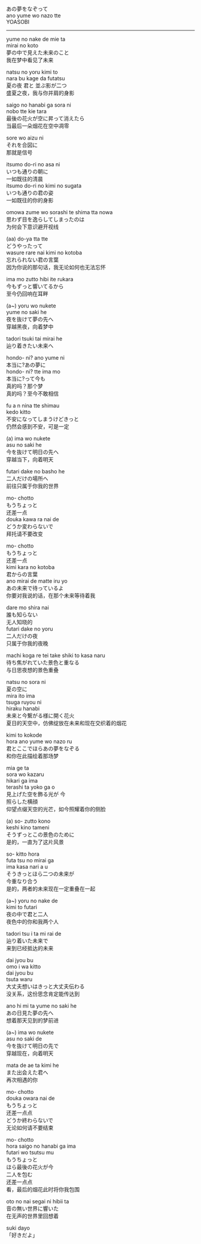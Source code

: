 あの夢をなぞって  
ano yume wo nazo tte  
YOASOBI  

--- 

yume no nake de mie ta  
mirai no koto  
夢の中で見えた未来のこと  
我在梦中看见了未来  

natsu no yoru kimi to  
nara bu kage da futatsu  
夏の夜 君と 並ぶ影が二つ  
盛夏之夜，我与你并肩的身影  

saigo no hanabi ga sora ni  
nobo tte kie tara  
最後の花火が空に昇って消えたら  
当最后一朵烟花在空中凋零  

sore wo aizu ni  
それを合図に  
那就是信号  

itsumo do-ri no asa ni  
いつも通りの朝に  
一如既往的清晨  
itsumo do-ri no kimi no sugata  
いつも通りの君の姿  
一如既往的你的身影  

omowa zume wo sorashi te shima tta nowa  
思わず目を逸らしてしまったのは  
为何会下意识避开视线  

(aa) do-ya tta tte  
どうやったって  
wasure rare nai kimi no kotoba  
忘れられない君の言葉  
因为你说的那句话，我无论如何也无法忘怀  

ima mo zutto hibi ite rukara  
今もずっと響いてるから  
至今仍回响在耳畔  

(a~) yoru wo nukete  
yume no saki he  
夜を抜けて夢の先へ  
穿越黑夜，向着梦中  


tadori tsuki tai mirai he  
辿り着きたい未来へ  

hondo- ni? ano yume ni  
本当に?あの夢に  
hondo- ni? tte ima mo  
本当に?って今も  
真的吗？那个梦  
真的吗？至今不敢相信  

fu a n nina tte shimau  
kedo kitto  
不安になってしまうけどきっと  
仍然会感到不安，可是一定  

(a) ima wo nukete  
asu no saki he  
今を抜けて明日の先へ  
穿越当下，向着明天  

futari dake no basho he  
二人だけの場所へ  
前往只属于你我的世界  

mo- chotto  
もうちょっと  
还差一点  
douka kawa ra nai de  
どうか変わらないで  
拜托请不要改变  

mo- chotto  
もうちょっと  
还差一点  
kimi kara no kotoba  
君からの言葉  
ano mirai de matte iru yo  
あの未来で待っているよ  
你要对我说的话，在那个未来等待着我  

dare mo shira nai  
誰も知らない    
无人知晓的  
futari dake no yoru  
二人だけの夜  
只属于你我的夜晚  

machi koga re tei take shiki to kasa naru  
待ち焦がれていた景色と重なる  
与日思夜想的景色重叠  

natsu no sora ni  
夏の空に  
mira ito ima  
tsuga ruyou ni  
hiraku hanabi  
未来と今繋がる様に開く花火  
夏日的天空中，仿佛绽放在未来和现在交织着的烟花  

kimi to kokode  
hora ano yume wo nazo ru  
君とここでほらあの夢をなぞる  
和你在此描绘着那场梦  

mia ge ta  
sora wo kazaru  
hikari ga ima  
terashi ta yoko ga o  
見上げた空を飾る光が 今  
照らした横顔  
仰望点缀天空的光芒，如今照耀着你的侧脸  


(a) so- zutto kono  
keshi kino tameni  
そうずっとこの景色のために  
是的，一直为了这片风景  

so- kitto hora  
futa tsu no mirai ga  
ima kasa nari a u  
そうきっとほら二つの未来が  
今重なり合う  
是的，两者的未来现在一定重叠在一起  

(a~) yoru no nake de  
kimi to futari  
夜の中で君と二人  
夜色中的你和我两个人  

tadori tsu i ta mi rai de   
辿り着いた未来で  
来到已经抵达的未来  

dai jyou bu  
omo i wa kitto  
dai jyou bu  
tsuta waru  
大丈夫想いはきっと大丈夫伝わる  
没关系，这份思念肯定能传达到  

ano hi mi ta yume no saki he  
あの日見た夢の先へ  
想着那天见到的梦前进  

(a~) ima wo nukete  
asu no saki de  
今を抜けて明日の先で  
穿越现在，向着明天  

mata de ae ta kimi he  
また出会えた君へ  
再次相遇的你  

mo- chotto  
douka owara nai de  
もうちょっと  
还差一点点  
どうか終わらないで  
无论如何请不要结束  

mo- chotto  
hora saigo no hanabi ga ima  
futari wo tsutsu mu  
もうちょっと  
ほら最後の花火が今  
二人を包む  
还差一点点  
看，最后的烟花此时将你我包围  

oto no nai segai ni hibii ta  
音の無い世界に響いた  
在无声的世界里回想着  

suki dayo  
「好きだよ」